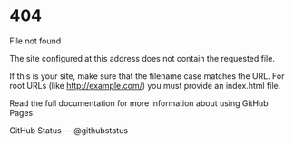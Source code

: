 <html>
<head>
<link rel="stylesheet" href="style.css">

   <script src=""></script>
   
</head>
<body>

<h1>404</h1>

   <p>File not found

The site configured at this address does not contain the requested file.

If this is your site, make sure that the filename case matches the URL.
For root URLs (like http://example.com/) you must provide an index.html file.

Read the full documentation for more information about using GitHub Pages.

GitHub Status — @githubstatus</p>
</body>

</html>
